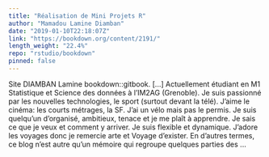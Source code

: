 ```yaml
---
title: "Réalisation de Mini Projets R"
author: "Mamadou Lamine Diamban"
date: "2019-01-10T22:18:07Z"
link: "https://bookdown.org/content/2191/"
length_weight: "22.4%"
repo: "rstudio/bookdown"
pinned: false
---
```


Site DIAMBAN Lamine bookdown::gitbook. [...] Actuellement étudiant en M1 Statistique et Science des données à l’IM2AG (Grenoble). Je suis passionné par les nouvelles technologies, le sport (surtout devant la télé). J’aime le cinéma: les courts métrages, la SF. J’ai un vélo mais pas le permis. Je suis quelqu’un d’organisé, ambitieux, tenace et je me plaît à apprendre. Je sais ce que je veux et comment y arriver. Je suis flexible et dynamique. J’adore les voyages donc je remercie arte et Voyage d’exister.
En d’autres termes, ce blog n’est autre qu’un mémoire qui regroupe quelques parties des ...
